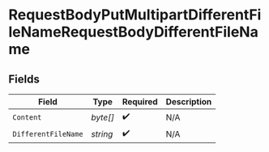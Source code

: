 # RequestBodyPutMultipartDifferentFileNameRequestBodyDifferentFileName


## Fields

| Field               | Type                | Required            | Description         |
| ------------------- | ------------------- | ------------------- | ------------------- |
| `Content`           | *byte[]*            | :heavy_check_mark:  | N/A                 |
| `DifferentFileName` | *string*            | :heavy_check_mark:  | N/A                 |